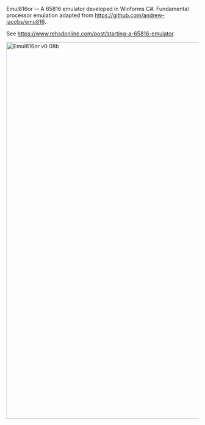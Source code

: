 Emul816or -- A 65816 emulator developed in Winforms C#. Fundamental processor emulation adapted from https://github.com/andrew-jacobs/emu816.

See https://www.rehsdonline.com/post/starting-a-65816-emulator.

<img width="987" alt="Emul816or v0 08b" src="https://user-images.githubusercontent.com/87081882/159539330-a0d1644a-44ad-4e45-85de-3be0123bc9ea.png">

